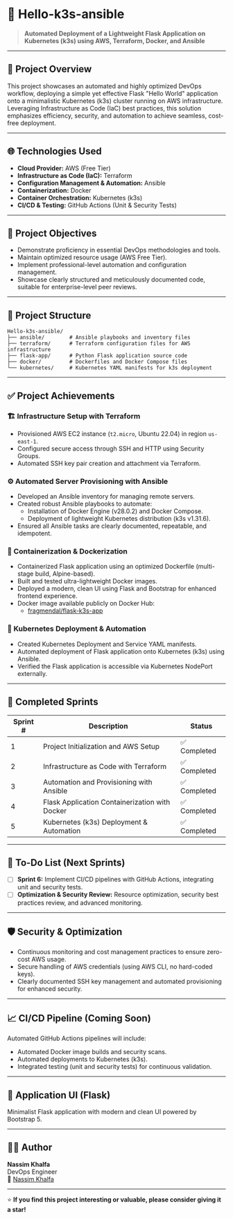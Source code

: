 # 🚀 Hello-k3s-ansible

> **Automated Deployment of a Lightweight Flask Application on Kubernetes (k3s) using AWS, Terraform, Docker, and Ansible**

---

## 📖 Project Overview

This project showcases an automated and highly optimized DevOps workflow, deploying a simple yet effective Flask "Hello World" application onto a minimalistic Kubernetes (k3s) cluster running on AWS infrastructure. Leveraging Infrastructure as Code (IaC) best practices, this solution emphasizes efficiency, security, and automation to achieve seamless, cost-free deployment.

---

## 🌐 Technologies Used

- **Cloud Provider:** AWS (Free Tier)
- **Infrastructure as Code (IaC):** Terraform
- **Configuration Management & Automation:** Ansible
- **Containerization:** Docker
- **Container Orchestration:** Kubernetes (k3s)
- **CI/CD & Testing:** GitHub Actions (Unit & Security Tests)

---

## 🎯 Project Objectives

- Demonstrate proficiency in essential DevOps methodologies and tools.
- Maintain optimized resource usage (AWS Free Tier).
- Implement professional-level automation and configuration management.
- Showcase clearly structured and meticulously documented code, suitable for enterprise-level peer reviews.

---

## 📂 Project Structure

```
Hello-k3s-ansible/
├── ansible/        # Ansible playbooks and inventory files
├── terraform/      # Terraform configuration files for AWS infrastructure
├── flask-app/      # Python Flask application source code
├── docker/         # Dockerfiles and Docker Compose files
└── kubernetes/     # Kubernetes YAML manifests for k3s deployment
```

---

## ✅ Project Achievements

### 🏗️ Infrastructure Setup with Terraform

- Provisioned AWS EC2 instance (`t2.micro`, Ubuntu 22.04) in region `us-east-1`.
- Configured secure access through SSH and HTTP using Security Groups.
- Automated SSH key pair creation and attachment via Terraform.

### ⚙️ Automated Server Provisioning with Ansible

- Developed an Ansible inventory for managing remote servers.
- Created robust Ansible playbooks to automate:
  - Installation of Docker Engine (v28.0.2) and Docker Compose.
  - Deployment of lightweight Kubernetes distribution (k3s v1.31.6).
- Ensured all Ansible tasks are clearly documented, repeatable, and idempotent.

### 🐳 Containerization & Dockerization

- Containerized Flask application using an optimized Dockerfile (multi-stage build, Alpine-based).
- Built and tested ultra-lightweight Docker images.
- Deployed a modern, clean UI using Flask and Bootstrap for enhanced frontend experience.
- Docker image available publicly on Docker Hub:
  - [fragmendal/flask-k3s-app](https://hub.docker.com/r/fragmendal/flask-k3s-app)

### 🚀 Kubernetes Deployment & Automation

- Created Kubernetes Deployment and Service YAML manifests.
- Automated deployment of Flask application onto Kubernetes (k3s) using Ansible.
- Verified the Flask application is accessible via Kubernetes NodePort externally.

---

## 📌 Completed Sprints

| Sprint # | Description                                    | Status          |
|----------|------------------------------------------------|-----------------|
| 1        | Project Initialization and AWS Setup           | ✅ Completed    |
| 2        | Infrastructure as Code with Terraform          | ✅ Completed    |
| 3        | Automation and Provisioning with Ansible       | ✅ Completed    |
| 4        | Flask Application Containerization with Docker | ✅ Completed    |
| 5        | Kubernetes (k3s) Deployment & Automation       | ✅ Completed    |

---

## 🚧 To-Do List (Next Sprints)

- [ ] **Sprint 6:** Implement CI/CD pipelines with GitHub Actions, integrating unit and security tests.
- [ ] **Optimization & Security Review:** Resource optimization, security best practices review, and advanced monitoring.

---

## 🛡️ Security & Optimization

- Continuous monitoring and cost management practices to ensure zero-cost AWS usage.
- Secure handling of AWS credentials (using AWS CLI, no hard-coded keys).
- Clearly documented SSH key management and automated provisioning for enhanced security.

---

## 📈 CI/CD Pipeline (Coming Soon)

Automated GitHub Actions pipelines will include:

- Automated Docker image builds and security scans.
- Automated deployments to Kubernetes (k3s).
- Integrated testing (unit and security tests) for continuous validation.

---

## 🎨 Application UI (Flask)

Minimalist Flask application with modern and clean UI powered by Bootstrap 5.

---

## 🧑‍💻 Author

**Nassim Khalfa**  
DevOps Engineer   
🔗 [Nassim Khalfa](https://www.linkedin.com/in/nassim-khalfa)  

---

⭐ **If you find this project interesting or valuable, please consider giving it a star!**